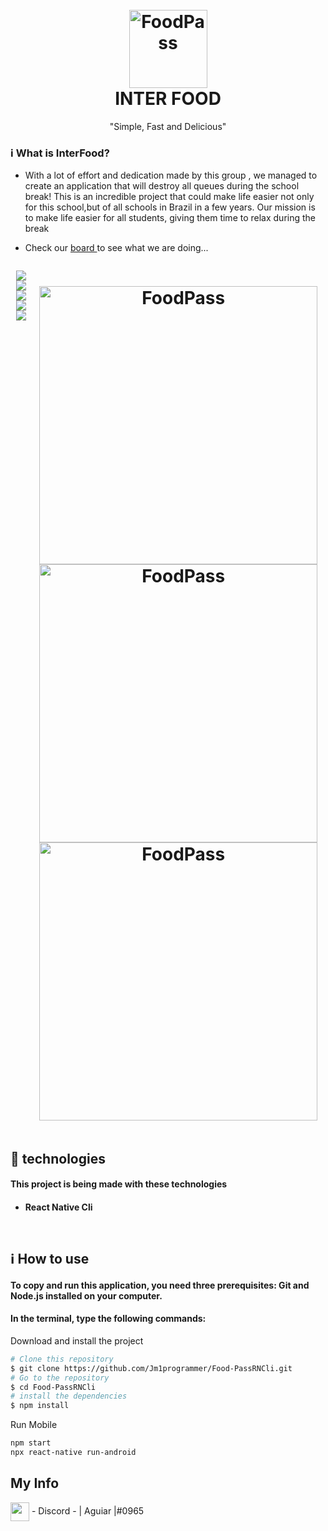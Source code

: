 


<h1 align="center" >
  <br>
  <img src="https://media.discordapp.net/attachments/955093666807054386/1037093558877966416/image.png" alt="FoodPass"  height="125" width="125" >
  <br>
   INTER FOOD 
</h1>

  <p align='center'> "Simple, Fast and Delicious" </p>



 ### ℹ️ What is InterFood? 
 <ul>
 <li>
With a lot of effort and dedication made by this group , we managed to create an application that will destroy all queues during the school break! This is an incredible project that could make life easier not only for this school,but of all schools in Brazil in a few years. Our mission is to make life easier for all students, giving them time to relax during the break 
</li>
<li>
  <p > 
  Check our
  <a href="https://github.com/users/Jm1programmer/projects/2">
    board
  </a>
  to see what we are doing...
</p>

</li>
</ul>
<div style="display: flex"  align='center'>

  
  <p align="center"> 
  <a href="https://discord.gg/BUuSDv7V">
    <img src="https://img.shields.io/discord/1037098420873216081?color=%237289DA&label=InterFood&logo=discord&logoColor=white" ></a>
     <img src="https://img.shields.io/badge/progress-30%25-red" >
       <img src="https://img.shields.io/github/commit-activity/m/Jm1programmer/Food-PassRNCli?color=informational&logo=Android" >
       <img src="https://img.shields.io/github/last-commit/Jm1programmer/Food-PassRNCli?color=blueviolet&logo=React" >
      <img src="https://img.shields.io/github/stars/Jm1programmer/Food-PassRNCli?style=social" >
 
    
  
</p>

<h1 align="center" >
 <img src="https://user-images.githubusercontent.com/89549484/199341964-9085467d-534f-42ee-b41c-51e6b3bab9b7.gif" alt="FoodPass"  height="445"  >
 <img src="https://user-images.githubusercontent.com/89549484/199341973-20755377-7bd3-4aa9-bee6-2ad432a286c8.gif" alt="FoodPass"  height="445"  >
 <img src="https://user-images.githubusercontent.com/89549484/199341981-dadff380-5c46-4b34-adce-8d43692e39e2.gif" alt="FoodPass"  height="445" >


  
</h1>
<br>




</div>

<h2>🚀 technologies </h2>
<h4>This project is being made with these technologies <h4>
<ul>
<li> React Native Cli </li>
</ul>
<br>
<h2> ℹ️ How to use </h2>
<h4>To copy and run this application, you need three prerequisites: Git and Node.js installed on your computer. <h4>

<h4>In the terminal, type the following commands: </h4>
Download and install the project

```bash
# Clone this repository
$ git clone https://github.com/Jm1programmer/Food-PassRNCli.git
# Go to the repository
$ cd Food-PassRNCli
# install the dependencies
$ npm install
```


Run Mobile

```bash
npm start
npx react-native run-android
```
 
 ## My Info
 <img height="30em" align="center"  src="https://media.discordapp.net/attachments/955093666807054386/1021046330078011432/discord-logo-4-1.png?width=533&height=533" /> - Discord - | Aguiar |#0965
